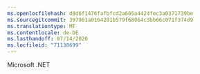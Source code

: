```yaml
---
ms.openlocfilehash: d8d6f1476fafbfcd2a605a4424fec3a0371739be
ms.sourcegitcommit: 397961a0164281b579f68064c3bb66c071f374d9
ms.translationtype: MT
ms.contentlocale: de-DE
ms.lasthandoff: 07/14/2020
ms.locfileid: "71138699"
---
```

Microsoft .NET